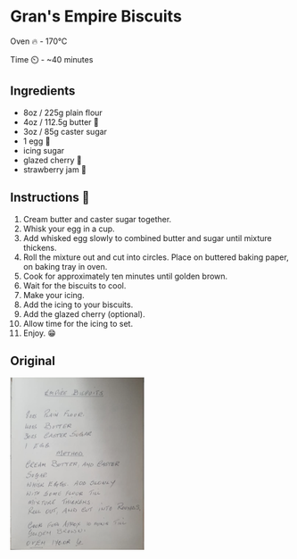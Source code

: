 # Gran's Empire Biscuits

Oven 🔥 - 170°C 

Time ⏲️ - ~40 minutes

## Ingredients 

- 8oz / 225g plain flour
- 4oz / 112.5g butter 🧈
- 3oz / 85g caster sugar
- 1 egg 🥚
- icing sugar
- glazed cherry 🍒
- strawberry jam 🍓


## Instructions 📝

1. Cream butter and caster sugar together.
2. Whisk your egg in a cup.
3. Add whisked egg slowly to combined butter and sugar until mixture thickens. 
4. Roll the mixture out and cut into circles. Place on buttered baking paper, on baking tray in oven.
5. Cook for approximately ten minutes until golden brown. 
6. Wait for the biscuits to cool. 
7. Make your icing. 
8. Add the icing to your biscuits.
9. Add the glazed cherry (optional).
10. Allow time for the icing to set. 
9. Enjoy. 😁

## Original 

![](empire_biscuits.png)